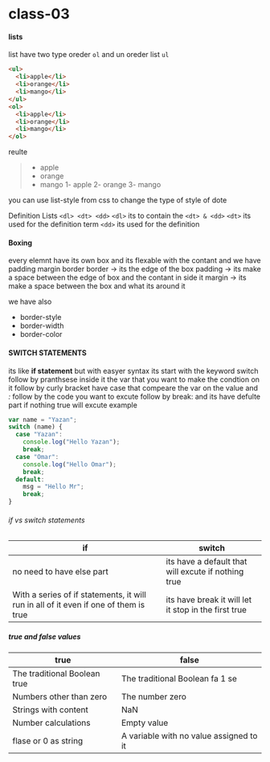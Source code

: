 # class-03

#### lists

list have two type oreder `ol` and un oreder list `ul`

```html
<ul>
  <li>apple</li>
  <li>orange</li>
  <li>mango</li>
</ul>
<ol>
  <li>apple</li>
  <li>orange</li>
  <li>mango</li>
</ol>
```

reulte

> - apple
> - orange
> - mango
>   1- apple
>   2- orange
>   3- mango

you can use list-style from css to change the type of style of dote

Definition Lists
`<dl> <dt> <dd>`
`<dl>` its to contain the `<dt> & <dd>`
`<dt>` its used for the definition term
`<dd>` its used for the definition

#### Boxing

every elemnt have its own box and its flexable with the contant and we have padding margin border
border -> its the edge of the box
padding -> its make a space between the edge of box and the contant in side it
margin -> its make a space between the box and what its around it

we have also

- border-style
- border-width
- border-color

#### SWITCH STATEMENTS

its like **if statement** but with easyer syntax its start with the keyword switch follow by pranthsese inside it the var that you want to make the condtion on it follow by curly bracket have case that compeare the var on the value and _:_ follow by the code you want to excute follow by break: and its have defulte part if nothing true will excute example

```javascript
var name = "Yazan";
switch (name) {
  case "Yazan":
    console.log("Hello Yazan");
    break;
  case "Omar":
    console.log("Hello Omar");
    break;
  default:
    msg = "Hello Mr";
    break;
}
```

###### if vs switch statements

| if                                                                                   | switch                                               |
| ------------------------------------------------------------------------------------ | ---------------------------------------------------- |
| no need to have else part                                                            | its have a default that will excute if nothing true  |
| With a series of if statements, it will run in all of it even if one of them is true | its have break it will let it stop in the first true |

##### true and false values

| true                         | false                                   |
| ---------------------------- | --------------------------------------- |
| The traditional Boolean true | The traditional Boolean fa 1 se         |
| Numbers other than zero      | The number zero                         |
| Strings with content         | NaN                                     |
| Number calculations          | Empty value                             |
| flase or 0 as string         | A variable with no value assigned to it |
